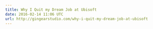 ```yaml
---
title: Why I Quit my Dream Job at Ubisoft
date: 2016-02-14 11:06 UTC
url: http://gingearstudio.com/why-i-quit-my-dream-job-at-ubisoft
---
```


